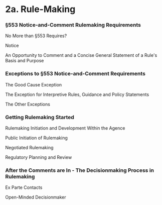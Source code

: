 # 2a. Rule-Making

### §553 Notice-and-Comment Rulemaking Requirements

No More than §553 Requires?

Notice

An Opportunity to Comment and a Concise General Statement of a Rule's Basis and Purpose

### Exceptions to §553 Notice-and-Comment Requirements

The Good Cause Exception

The Exception for Interpretive Rules, Guidance and Policy Statements

The Other Exceptions

### Getting Rulemaking Started

Rulemaking Initiation and Development Within the Agence

Public Initiation of Rulemaking

Negotiated Rulemaking&#x20;

Regulatory Planning and Review

### After the Comments are In - The Decisionmaking Process in Rulemaking

Ex Parte Contacts

Open-Minded Decisionmaker
